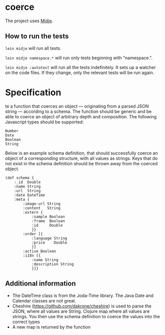 # coerce

The project uses [Midje](https://github.com/marick/Midje/).

## How to run the tests

`lein midje` will run all tests.

`lein midje namespace.*` will run only tests beginning with "namespace.".

`lein midje :autotest` will run all the tests indefinitely. It sets up a
watcher on the code files. If they change, only the relevant tests will be
run again.

# Specification

te a function that coerces an object — originating from a parsed JSON string — according to a schema. The function should be generic and be able to coerce an object of arbitrary depth and composition. The following Javascript types should be supported:

    Number
    Date
    Boolean
    String

Below is an example schema definition, that should successfully coerce an object of a corresponding structure, with all values as strings. Keys that do not exist in the schema definition should be thrown away from the coerced object.

    (def schema {
        :_id  Double
        :name String
        :url  String
        :date DateTime
        :meta {
            :image-url String
            :content   String
            :extern {
                :sample Boolean
                :frame  Boolean
                :id     Double
                }}
            :order [{
                :language String
                :price    Double
                }]
            :active Boolean
            :i18n [{
                :name String
                :description String
                }]}

## Additional information

 * The DateTime class is from the Joda-Time library. The Java Date and Calendar classes are not great.
 * Cheshire (https://github.com/dakrone/cheshire) is used to parse the JSON, where all values are String.
   Clojure map where all values are strings. You then use the schema definition to coerce the values into the correct types
 * A new map is returned by the function